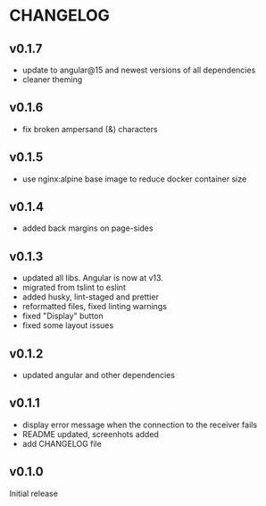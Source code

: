 # CHANGELOG

## v0.1.7
- update to angular@15 and newest versions of all dependencies
- cleaner theming

## v0.1.6
- fix broken ampersand (&) characters

## v0.1.5
- use nginx:alpine base image to reduce docker container size

## v0.1.4
- added back margins on page-sides

## v0.1.3
- updated all libs. Angular is now at v13.
- migrated from tslint to eslint
- added husky, lint-staged and prettier
- reformatted files, fixed linting warnings
- fixed "Display" button
- fixed some layout issues

## v0.1.2
- updated angular and other dependencies

## v0.1.1
- display error message when the connection to the receiver fails
- README updated, screenhots added
- add CHANGELOG file

## v0.1.0
Initial release

